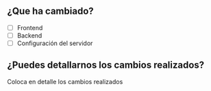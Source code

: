 ## ¿Que ha cambiado? 
- [ ] Frontend     
- [ ] Backend     
- [ ] Configuración del servidor 

## ¿Puedes detallarnos los cambios realizados?
Coloca en detalle los cambios realizados

